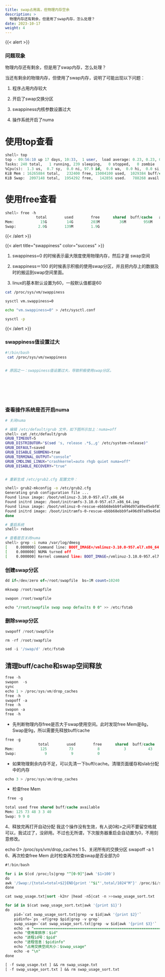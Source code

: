 ```yaml
---
title: swap占用高，但物理内存空余
description: >
  物理内存还有剩余，但是用了swap内存，怎么处理？
date: 2023-10-17
weight: 4
---
```


{{< alert >}}
### 问题现象

物理内存还有剩余，但是用了swap内存，怎么处理？

当还有剩余的物理内存，但使用了swap内存，说明了可能出现以下问题：

1. 程序占用内存较大

2. 开启了swap交换分区

3. swappiness内核参数设置过大

4. 操作系统开启了numa

# 使用top查看
```sql
shell> top
top - 09:56:10 up 17 days, 10:33,  1 user,  load average: 0.23, 0.23, 0.25
Tasks: 240 total,   1 running, 239 sleeping,   0 stopped,   0 zombie
%Cpu(s):  1.3 us,  0.7 sy,  0.0 ni, 97.9 id,  0.0 wa,  0.0 hi,  0.0 si,  0.0 st
KiB Mem : 16265884 total,   232400 free, 15004100 used,  1029384 buff/cache
KiB Swap:  2097148 total,  1954292 free,   142856 used.   788268 avail Mem
```

# 使用free查看
```sql
shell> free -h
              total        used        free      shared  buff/cache   available
Mem:            15G         14G        203M         36M        956M        698M
Swap:          2.0G        139M        1.9G
```


{{< /alert >}}



{{< alert title="swappiness" color="success" >}}

1. swappiness=0 的时候表示最大限度使用物理内存，然后才是 swap空间

2. swappiness＝100 的时候表示积极的使用swap分区，并且把内存上的数据及时的搬运到swap空间里面。

3. linux的基本默认设置为60，一般默认值都是60

```bash
cat /proc/sys/vm/swappiness

sysctl vm.swappiness=0

echo "vm.swappiness=0" > /etc/sysctl.conf

sysctl -p
```

{{< /alert >}}



### swappiness值设置过大

```bash
#!/bin/bash
 cat /proc/sys/vm/swappiness


# 原因之一：swappiness值设置过大，导致积极使用swap分区。








```


### 查看操作系统是否开启numa




```bash
# 关闭numa

# 编辑 /etc/default/grub 文件，如下图所示加上：numa=off
shell> cat /etc/default/grub
GRUB_TIMEOUT=5
GRUB_DISTRIBUTOR="$(sed 's, release .*$,,g' /etc/system-release)"
GRUB_DEFAULT=saved
GRUB_DISABLE_SUBMENU=true
GRUB_TERMINAL_OUTPUT="console"
GRUB_CMDLINE_LINUX="crashkernel=auto rhgb quiet numa=off"
GRUB_DISABLE_RECOVERY="true"


# 重新生成 /etc/grub2.cfg 配置文件：

shell> grub2-mkconfig -o /etc/grub2.cfg
Generating grub configuration file ...
Found linux image: /boot/vmlinuz-3.10.0-957.el7.x86_64
Found initrd image: /boot/initramfs-3.10.0-957.el7.x86_64.img
Found linux image: /boot/vmlinuz-0-rescue-ebbb68ebb9fa496d97a89e45ebf87933
Found initrd image: /boot/initramfs-0-rescue-ebbb68ebb9fa496d97a89e45ebf87933.img
done

# 重启系统
shell> reboot

# 查看是否关闭numa
shell> grep -i numa /var/log/dmesg
[    0.000000] Command line: BOOT_IMAGE=/vmlinuz-3.10.0-957.el7.x86_64 root=UUID=2b6b24db-7f5c-4e69-a4c6-f0ab2fff56b1 ro crashkernel=auto rhgb quiet numa=off
[    0.000000] NUMA turned off
[    0.000000] Kernel command line: BOOT_IMAGE=/vmlinuz-3.10.0-957.el7.x86_64 root=UUID=2b6b24db-7f5c-4e69-a4c6-f0ab2fff56b1 ro crashkernel=auto rhgb quiet numa=off


```


### 创建swap分区

```sql
dd if=/dev/zero of=/root/swapfile  bs=1M count=10240

mkswap /root/swapfile

swapon /root/swapfile

echo "/root/swapfile swap swap defaults 0 0" >> /etc/fstab

```



### 删除swap分区

```sql
swapoff /root/swapfile

rm -rf /root/swapfile

sed -i '/swap/d' /etc/fstab

```



## 清理buff/cache和swap空间释放

```sql
free -h
swapon  -s
sync
echo 1 > /proc/sys/vm/drop_caches
free -h
swapoff -a
free -h
swapon -a
free -h
```

- 先判断物理内存free是否大于swap使用空间。此时发现free Mem是8g，Swap是9g，所以需要先释放buff/cache

```sql
free -g
               total        used        free      shared  buff/cache   available
Mem:            125          73           8           3          43          34
Swap:             9           9           0
```

- 如果物理剩余内存不足，可以先清一下buff/cache。清理页面缓存和slab分配中的内存
```sql
echo 3 > /proc/sys/vm/drop_caches
```

- 检查free Mem
```sql
 free -g

total used free shared buff/cache available
Mem: 125 73 48 3 3 40
Swap: 9 9 0
```

4、释放完再打开自动分配
我这个操作没有生效，有人说0和>之间不要留空格就可以，我试过了，没卵用。不过也无所谓，下次服务器重启会自动置为0，不用刻意修改。

echo 0> /proc/sys/vm/drop_caches
1
5、关闭所有的交换分区
swapoff -a
1
6、再次检查free Mem
此时检查再次检查swap是否全部为0



```sql
#!/bin/bash

for i in $(cd /proc;ls|grep "^[0-9]"|awk '$1>100')
do
awk '/Swap:/{total=total+$2}END{print '"$i"',total/1024"M"}' /proc/$i/smaps >>swap_usage.txt 2>/dev/null
done

cat swap_usage.txt|sort -k2nr |head -n5|cat -n >>swap_usage_sort.txt

for id in $(cat swap_usage_sort.txt|awk '{print $1}')
do
	pid=`cat swap_usage_sort.txt|grep -w $id|awk '{print $2}'`
	pidinfo=`ps -ef|grep $pid|grep -v grep`
	swap_usage=`cat swap_usage_sort.txt|grep -w $id|awk '{print $3}'`
	echo -e "=============================================================================================="
	echo "使用率排序：$id"
	echo "进程id号：$pid"
	echo "进程信息：$pidinfo"
	echo "占用交换空间大小：$swap_usage"
	echo -e "\n"
done

[ -f swap_usage.txt ] && rm swap_usage.txt
[ -f swap_usage_sort.txt ] && rm swap_usage_sort.txt



```